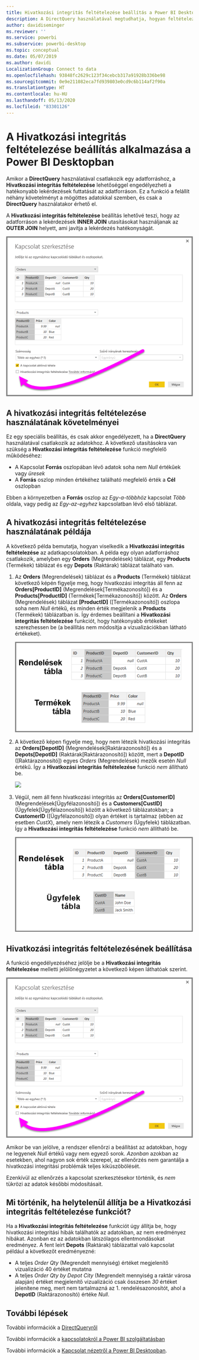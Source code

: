 ```yaml
---
title: Hivatkozási integritás feltételezése beállítás a Power BI Desktopban
description: A DirectQuery használatával megtudhatja, hogyan feltételezhet a Power BI Desktop hivatkozási integritást
author: davidiseminger
ms.reviewer: ''
ms.service: powerbi
ms.subservice: powerbi-desktop
ms.topic: conceptual
ms.date: 05/07/2019
ms.author: davidi
LocalizationGroup: Connect to data
ms.openlocfilehash: 93848fc2629c123f34cebcb317a91928b336be98
ms.sourcegitcommit: 0e9e211082eca7fd939803e0cd9c6b114af2f90a
ms.translationtype: HT
ms.contentlocale: hu-HU
ms.lasthandoff: 05/13/2020
ms.locfileid: "83301126"
---
```

# <a name="apply-the-assume-referential-integrity-setting-in-power-bi-desktop"></a>A Hivatkozási integritás feltételezése beállítás alkalmazása a Power BI Desktopban
Amikor a **DirectQuery** használatával csatlakozik egy adatforráshoz, a **Hivatkozási integritás feltételezése** lehetőséggel engedélyezheti a hatékonyabb lekérdezések futtatását az adatforráson. Ez a funkció a felállít néhány követelményt a mögöttes adatokkal szemben, és csak a **DirectQuery** használatakor érhető el.

A **Hivatkozási integritás feltételezése** beállítás lehetővé teszi, hogy az adatforráson a lekérdezések **INNER JOIN** utasításokat használjanak az **OUTER JOIN** helyett, ami javítja a lekérdezés hatékonyságát.

![](media/desktop-assume-referential-integrity/assume-referential-integrity_1.png)

## <a name="requirements-for-using-assume-referential-integrity"></a>A hivatkozási integritás feltételezése használatának követelményei
Ez egy speciális beállítás, és csak akkor engedélyezett, ha a **DirectQuery** használatával csatlakozik az adatokhoz. A következő utasításokra van szükség a **Hivatkozási integritás feltételezése** funkció megfelelő működéséhez:

* A Kapcsolat **Forrás** oszlopában lévő adatok soha nem *Null* értékűek vagy *üresek*
* A **Forrás** oszlop minden értékéhez található megfelelő érték a **Cél** oszlopban

Ebben a környezetben a **Forrás** oszlop az *Egy-a-többhöz* kapcsolat *Több* oldala, vagy pedig az *Egy-az-egyhez* kapcsolatban lévő első táblázat.

## <a name="example-of-using-assume-referential-integrity"></a>A hivatkozási integritás feltételezése használatának példája
A következő példa bemutatja, hogyan viselkedik a **Hivatkozási integritás feltételezése** az adatkapcsolatokban. A példa egy olyan adatforráshoz csatlakozik, amelyben egy **Orders** (Megrendelések) táblázat, egy **Products** (Termékek) táblázat és egy **Depots** (Raktárak) táblázat található van.

1. Az **Orders** (Megrendelések) táblázat és a **Products** (Termékek) táblázat következő képén figyelje meg, hogy hivatkozási integritás áll fenn az **Orders[ProductID]** (Megrendelések[Termékazonosító]) és a **Products[ProductID]** (Termékek[Termékazonosító]) között. Az **Orders** (Megrendelések) táblázat **[ProductID]** ([Termékazonosító]) oszlopa soha nem *Null* értékű, és minden érték megjelenik a **Products** (Termékek) táblázatban is. Így érdemes beállítani a **Hivatkozási integritás feltételezése** funkciót, hogy hatékonyabb értékeket szerezhessen be (a beállítás nem módosítja a vizualizációkban látható értékeket).
   
   ![](media/desktop-assume-referential-integrity/assume-referential-integrity_2.png)
2. A következő képen figyelje meg, hogy nem létezik hivatkozási integritás az **Orders[DepotID]** (Megrendelések[Raktárazonosító]) és a **Depots[DepotID]** (Raktárak[Raktárazonosító]) között, mert a **DepotID** ([Raktárazonosító]) egyes *Orders* (Megrendelések) mezők esetén *Null* értékű. Így a **Hivatkozási integritás feltételezése** funkció *nem* állítható be.
   
   ![](media/desktop-assume-referential-integrity/assume-referential-integrity_3.png)
3. Végül, nem áll fenn hivatkozási integritás az **Orders[CustomerID]** (Megrendelések[Ügyfélazonosító]) és a **Customers[CustID]** (Ügyfelek[Ügyfélazonosító]) között a következő táblázatokban; a **CustomerID** ([Ügyfélazonosító]) olyan értéket is tartalmaz (ebben az esetben *CustX*), amely nem létezik a *Customers* (Ügyfelek) táblázatban. Így a **Hivatkozási integritás feltételezése** funkció *nem* állítható be.
   
   ![](media/desktop-assume-referential-integrity/assume-referential-integrity_4.png)

## <a name="setting-assume-referential-integrity"></a>Hivatkozási integritás feltételezésének beállítása
A funkció engedélyezéséhez jelölje be a **Hivatkozási integritás feltételezése** melletti jelölőnégyzetet a következő képen láthatóak szerint.

![](media/desktop-assume-referential-integrity/assume-referential-integrity_1.png)

Amikor be van jelölve, a rendszer ellenőrzi a beállítást az adatokban, hogy ne legyenek *Null* értékű vagy nem egyező sorok. *Azonban* azokban az esetekben, ahol nagyon sok érték szerepel, az ellenőrzés nem garantálja a hivatkozási integritási problémák teljes kiküszöbölését.

Ezenkívül az ellenőrzés a kapcsolat szerkesztésekor történik, és *nem* tükrözi az adatok későbbi módosításait.

## <a name="what-happens-if-you-incorrectly-set-assume-referential-integrity"></a>Mi történik, ha helytelenül állítja be a Hivatkozási integritás feltételezése funkciót?
Ha a **Hivatkozási integritás feltételezése** funkciót úgy állítja be, hogy hivatkozási integritási hibák találhatók az adatokban, az nem eredményez hibákat. Azonban ez az adatokban látszólagos ellentmondásokat eredményez. A fent leírt **Depots** (Raktárak) táblázattal való kapcsolat például a következőt eredményezné:

* A teljes *Order Qty* (Megrendelt mennyiség) értéket megjelenítő vizualizáció 40 értéket mutatna
* A teljes *Order Qty by Depot City* (Megrendelt mennyiség a raktár városa alapján) értéket megjelenítő vizualizáció csak összesen *30* értéket jelenítene meg, mert nem tartalmazná az 1. rendelésazonosítót, ahol a **DepotID** (Raktárazonosító) értéke *Null*.

## <a name="next-steps"></a>További lépések
További információk a [DirectQueryről](desktop-use-directquery.md)

További információk a [kapcsolatokról a Power BI szolgáltatásban](../transform-model/desktop-create-and-manage-relationships.md)

További információk a [Kapcsolat nézetről a Power BI Desktopban](../transform-model/desktop-relationship-view.md).
